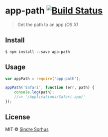 # app-path [![Build Status](https://travis-ci.org/sindresorhus/app-path.svg?branch=master)](https://travis-ci.org/sindresorhus/app-path)

> Get the path to an app *(OS X)*


## Install

```
$ npm install --save app-path
```


## Usage

```js
var appPath = require('app-path');

appPath('Safari', function (err, path) {
	console.log(path);
	//=> '/Applications/Safari.app/'
});
```


## License

MIT © [Sindre Sorhus](http://sindresorhus.com)
